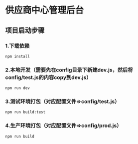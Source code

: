 
# 供应商中心管理后台

## 项目启动步骤

### 1.下载依赖
```
npm install
```

### 2.本地开发（需要先在config目录下新建dev.js，然后将config/test.js的内容copy到dev.js）
```
npm run dev
```

### 3.测试环境打包（对应配置文件=>config/test.js）
```
npm run build:test
```

### 4.生产环境打包（对应配置文件=>config/prod.js）
```
npm run build
```

